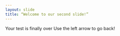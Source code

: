 ```yaml
---
layout: slide
title: “Welcome to our second slide!”
---
```

Your test is finally over
Use the left arrow to go back!
